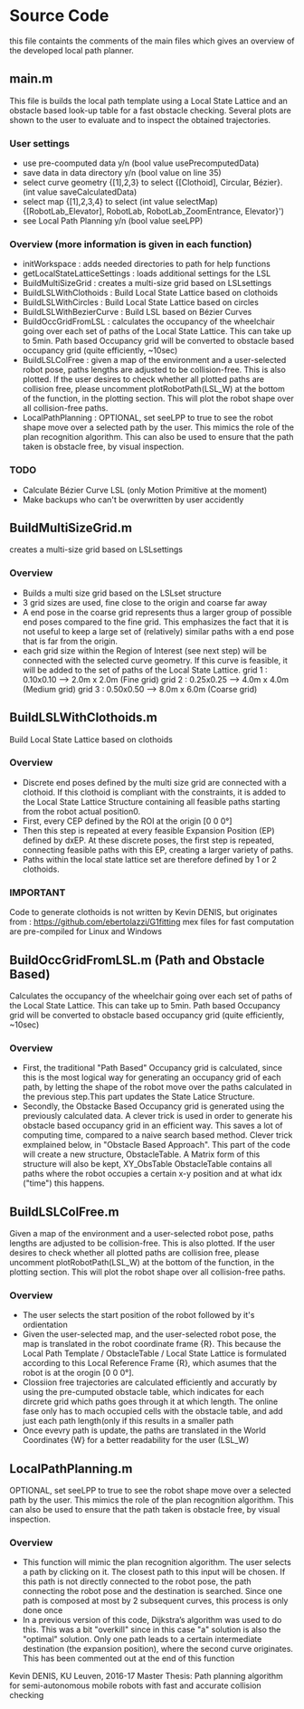 # Source Code
this file containts the comments of the main files which gives an overview of the developed local path planner.

## main.m
This file is builds the local path template using a Local State Lattice and an obstacle based look-up table for a fast obstacle checking.
Several plots are shown to the user to evaluate and to inspect the obtained trajectories.

### User settings
* use pre-coomputed data y/n (bool value usePrecomputedData) 
* save data in data directory y/n (bool value on line 35) 
* select curve geometry {[1],2,3} to select {[Clothoid], Circular, Bézier}. (int value saveCalculatedData) 
* select map {[1],2,3,4} to select (int value selectMap) {[RobotLab_Elevator], RobotLab, RobotLab_ZoomEntrance, Elevator}') 
* see Local Path Planning y/n (bool value seeLPP) 
 
### Overview (more information is given in each function) 
* initWorkspace : adds needed directories to path for help functions 
* getLocalStateLatticeSettings : loads additional settings for the LSL
* BuildMultiSizeGrid : creates a multi-size grid based on LSLsettings 
* BuildLSLWithClothoids : Build Local State Lattice based on clothoids
* BuildLSLWithCircles : Build Local State Lattice based on circles 
* BuildLSLWithBezierCurve : Build LSL based on Bézier Curves 
* BuildOccGridFromLSL : calculates the occupancy of the wheelchair going over each set of paths of the Local State Lattice. This can take up to 5min. Path based Occupancy grid will be converted to obstacle based occupancy grid (quite efficiently, ~10sec) 
* BuildLSLColFree : given a map of the environment and a user-selected robot pose, paths lengths are adjusted to be collision-free. This is also plotted. If the user desires to check whether all plotted paths are collision free, please uncomment plotRobotPath(LSL_W) at the bottom of the function, in the plotting section. This will plot the robot shape over all collision-free paths. 
* LocalPathPlanning : OPTIONAL, set seeLPP to true to see the robot shape move over a selected path by the user. This mimics the role of the plan recognition algorithm. This can also be used to ensure that the path taken is obstacle free, by visual inspection. 
 
### TODO
* Calculate Bézier Curve LSL (only Motion Primitive at the moment) 
* Make backups who can't be overwritten by user accidently


## BuildMultiSizeGrid.m
creates a multi-size grid based on LSLsettings
### Overview 
* Builds a multi size grid based on the LSLset structure 
* 3 grid sizes are used, fine close to the origin and coarse far away 
* A end pose in the coarse grid represents thus a larger group of possible end poses compared to the fine grid. This emphasizes the fact that it is not useful to keep a large set of (relatively) similar paths with a end pose that is far from the origin. 
* each grid size within the Region of Interest (see next step) will be connected with the selected curve geometry. If this curve is feasible, it will be added to the set of paths of the Local State Lattice.
 grid 1 : 0.10x0.10 --> 2.0m x 2.0m (Fine grid)
 grid 2 : 0.25x0.25 --> 4.0m x 4.0m (Medium grid)
 grid 3 : 0.50x0.50 --> 8.0m x 6.0m (Coarse grid)
 
## BuildLSLWithClothoids.m
Build Local State Lattice based on clothoids

### Overview
* Discrete end poses defined by the multi size grid are connected with a clothoid. If this clothoid is compliant with the constraints, it is added to the Local State Lattice Structure containing all feasible paths starting from the robot actual position0. 
* First, every CEP defined by the ROI at the origin [0 0 0°] 
* Then this step is repeated at every feasible Expansion Position (EP) defined by dxEP. At these discrete poses, the first step is repeated, connecting feasible paths with this EP, creating a larger variety of paths. 
* Paths within the local state lattice set are therefore defined by 1 or 2 clothoids.

### IMPORTANT
Code to generate clothoids is not written by Kevin DENIS, but originates from : https://github.com/ebertolazzi/G1fitting mex files for fast computation are pre-compiled for Linux and Windows


## BuildOccGridFromLSL.m (Path and Obstacle Based) 
Calculates the occupancy of the wheelchair going over each set of paths of the Local State Lattice. This can take up to 5min. Path based Occupancy grid will be converted to obstacle based occupancy grid (quite efficiently, ~10sec) 

### Overview 
* First, the traditional "Path Based" Occupancy grid is calculated, since this is the most logical way for generating an occupancy grid of each path, by letting the shape of the robot move over the paths calculated in the previous step.This part updates the State Latice Structure. 
* Secondly, the Obstacke Based Occupancy grid is generated using the previously calculated data. A clever trick is used in order to generate his obstacle based occupancy grid in an efficient way. This saves a lot of computing time, compared to a naive search based method. Clever trick exmplained below, in "Obstacle Based Approach". This part of the code will create a new structure, ObstacleTable. A Matrix form of this structure will also be kept, XY_ObsTable ObstacleTable contains all paths where the robot occupies a certain x-y position and at what idx ("time") this happens. 

## BuildLSLColFree.m 
Given a map of the environment and a user-selected robot pose, paths lengths are adjusted to be collision-free. This is also plotted. If the user desires to check whether all plotted paths are collision free, please uncomment plotRobotPath(LSL_W) at the bottom of the function, in the plotting section. This will plot the robot shape over all collision-free paths. 

### Overview 
* The user selects the start position of the robot followed by it's ordientation 
* Given the user-selected map, and the user-selected robot pose, the map is translated in the robot coordinate frame {R}. This because the Local Path Template / ObstacleTable / Local State Lattice is formulated according to this Local Reference Frame {R}, which asumes that the robot is at the orogin [0 0 0°]. 
* Clossiion free trajectories are calculated efficiently and accuratly by using the pre-cumputed obstacle table, which indicates for each dircrete grid which paths goes through it at which length. The online fase only has to mach occupied cells with the obstacle table, and add just each path length(only if this results in a smaller path 
* Once evevry path is update, the paths are translated in the World Coordinates {W} for a better readability for the user (LSL_W) 


## LocalPathPlanning.m 
OPTIONAL, set seeLPP to true to see the robot shape move over a selected path by the user. This mimics the role of the plan recognition algorithm. This can also be used to ensure that the path taken is obstacle free, by visual inspection.
### Overview 
 * This function will mimic the plan recognition algorithm. The user selects a path by clicking on it. The closest path to this input will be chosen. If this path is not directly connected to the robot pose, the path connecting the robot pose and the destination is searched. Since one path is composed at most by 2 subsequent curves, this process is only done once 
 * In a previous version of this code, Dijkstra’s algorithm was used to do this. This was a bit "overkill" since in this case "a" solution is also the "optimal" solution. Only one path leads to a certain intermediate destination (the expansion position), where the second curve originates. This has been commented out at the end of this function 
 


 Kevin DENIS, KU Leuven, 2016-17 
 Master Thesis: Path planning algorithm for semi-autonomous 
 mobile robots with fast and accurate collision checking